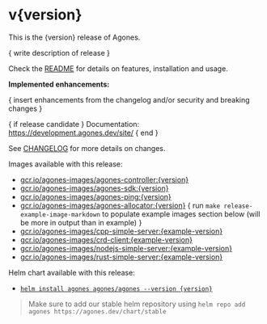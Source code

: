 # v{version}

This is the {version} release of Agones.

{ write description of release }

Check the <a href="https://github.com/googleforgames/agones/tree/release-{version}" data-proofer-ignore>README</a> for details on features, installation and usage.

**Implemented enhancements:**

{ insert enhancements from the changelog and/or security and breaking changes }

{ if release candidate }
Documentation: https://development.agones.dev/site/
{ end }

See <a href="https://github.com/googleforgames/agones/blob/release-{version}/CHANGELOG.md" data-proofer-ignore>CHANGELOG</a> for more details on changes.

Images available with this release:

- [gcr.io/agones-images/agones-controller:{version}](https://gcr.io/agones-images/agones-controller:{version})
- [gcr.io/agones-images/agones-sdk:{version}](https://gcr.io/agones-images/agones-sdk:{version})
- [gcr.io/agones-images/agones-ping:{version}](https://gcr.io/agones-images/agones-ping:{version})
- [gcr.io/agones-images/agones-allocator:{version}](https://gcr.io/agones-images/agones-allocator:{version})
{ run `make release-example-image-markdown` to populate example images section below (will be more in output than in example) }  
- [gcr.io/agones-images/cpp-simple-server:{example-version}](https://gcr.io/agones-images/cpp-simple-server:{example-version})
- [gcr.io/agones-images/crd-client:{example-version}](https://gcr.io/agones-images/crd-client:{example-version})
- [gcr.io/agones-images/nodejs-simple-server:{example-version}](https://gcr.io/agones-images/nodejs-simple-server:{example-version})
- [gcr.io/agones-images/rust-simple-server:{example-version}](https://gcr.io/agones-images/rust-simple-server:{example-version})

Helm chart available with this release:

- <a href="https://agones.dev/chart/stable/agones-{version}.tgz" data-proofer-ignore>
  <code>helm install agones agones/agones --version {version}</code></a>

> Make sure to add our stable helm repository using `helm repo add agones https://agones.dev/chart/stable`
